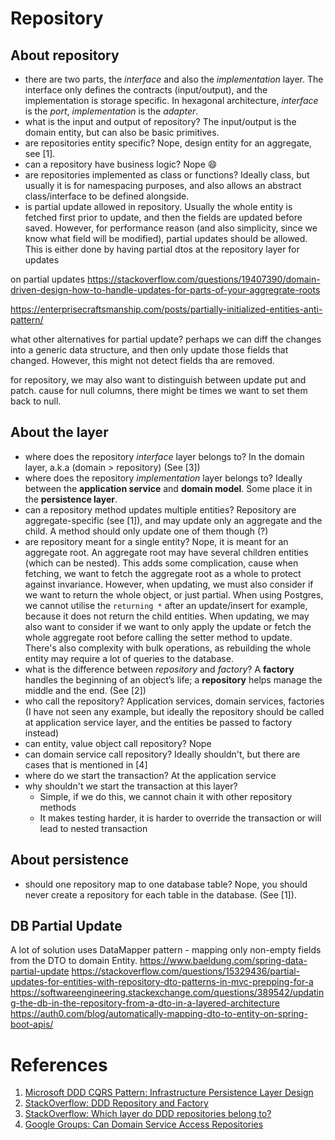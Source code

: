 # Repository

## About repository
- there are two parts, the _interface_ and also the _implementation_ layer. The interface only defines the contracts (input/output), and the implementation is storage specific. In hexagonal architecture, _interface_ is the _port_, _implementation_ is the _adapter_.
- what is the input and output of repository? The input/output is the domain entity, but can also be basic primitives.
- are repositories entity specific? Nope, design entity for an aggregate, see [1].
- can a repository have business logic? Nope :smile:
- are repositories implemented as class or functions? Ideally class, but usually it is for namespacing purposes, and also allows an abstract class/interface to be defined alongside. 
- is partial update allowed in repository. Usually the whole entity is fetched first prior to update, and then the fields are updated before saved. However, for performance reason (and also simplicity, since we know what field will be modified), partial updates should be allowed. This is either done by having partial dtos at the repository layer for updates 


on partial updates
https://stackoverflow.com/questions/19407390/domain-driven-design-how-to-handle-updates-for-parts-of-your-aggregrate-roots

https://enterprisecraftsmanship.com/posts/partially-initialized-entities-anti-pattern/

what other alternatives for partial update? perhaps we can diff the changes into a generic data structure, and then only update those fields that changed. However, this might not detect fields tha are removed.

for repository, we may also want to distinguish between update put and patch. cause for null columns, there might be times we want to set them back to null.

## About the layer
- where does the repository _interface_ layer belongs to? In the domain layer, a.k.a (domain > repository) (See [3])
- where does the repository _implementation_ layer belongs to? Ideally between the __application service__ and __domain model__. Some place it in the __persistence layer__. 
- can a repository method updates multiple entities? Repository are aggregate-specific (see [1]), and may update only an aggregate and the child. A method should only update one of them though (?)
- are repository meant for a single entity? Nope, it is meant for an aggregate root. An aggregate root may have several children entities (which can be nested). This adds some complication, cause when fetching, we want to fetch the aggregate root as a whole to protect against invariance. However, when updating, we must also consider if we want to return the whole object, or just partial. When using Postgres, we cannot utilise the `returning *` after an update/insert for example, because it does not return the child entities. When updating, we may also want to consider if we want to only apply the update or fetch the whole aggregate root before calling the setter method to update. There's also complexity with bulk operations, as rebuilding the whole entity may require a lot of queries to the database.
- what is the difference between _repository_ and _factory_? A __factory__ handles the beginning of an object’s life; a __repository__ helps manage the middle and the end. (See [2])
- who call the repository? Application services, domain services, factories (I have not seen any example, but ideally the repository should be called at application service layer, and the entities be passed to factory instead)
- can entity, value object call repository? Nope 
- can domain service call repository? Ideally shouldn't, but there are cases that is mentioned in [4]
- where do we start the transaction? At the application service
- why shouldn't we start the transaction at this layer? 
   - Simple, if we do this, we cannot chain it with other repository methods
   - It makes testing harder, it is harder to override the transaction or will lead to nested transaction

## About persistence
- should one repository map to one database table? Nope, you should never create a repository for each table in the database. (See [1]).

## DB Partial Update

A lot of solution uses DataMapper pattern - mapping only non-empty fields from the DTO to domain Entity.
https://www.baeldung.com/spring-data-partial-update
https://stackoverflow.com/questions/15329436/partial-updates-for-entities-with-repository-dto-patterns-in-mvc-prepping-for-a
https://softwareengineering.stackexchange.com/questions/389542/updating-the-db-in-the-repository-from-a-dto-in-a-layered-architecture
https://auth0.com/blog/automatically-mapping-dto-to-entity-on-spring-boot-apis/


# References

1. [Microsoft DDD CQRS Pattern: Infrastructure Persistence Layer Design](https://docs.microsoft.com/en-us/dotnet/architecture/microservices/microservice-ddd-cqrs-patterns/infrastructure-persistence-layer-design#:~:text=Repositories%20are%20classes%20or%20components,required%20to%20access%20data%20sources.&text=Conceptually%2C%20a%20repository%20encapsulates%20a,closer%20to%20the%20persistence%20layer.)
2. [StackOverflow: DDD Repository and Factory](https://stackoverflow.com/questions/31528368/ddd-repository-and-factory)
3. [StackOverflow: Which layer do DDD repositories belong to?](https://softwareengineering.stackexchange.com/questions/396151/which-layer-do-ddd-repositories-belong-to)
4. [Google Groups: Can Domain Service Access Repositories](https://groups.google.com/g/dddcqrs/c/66zbcL97ilk?pli=1)
